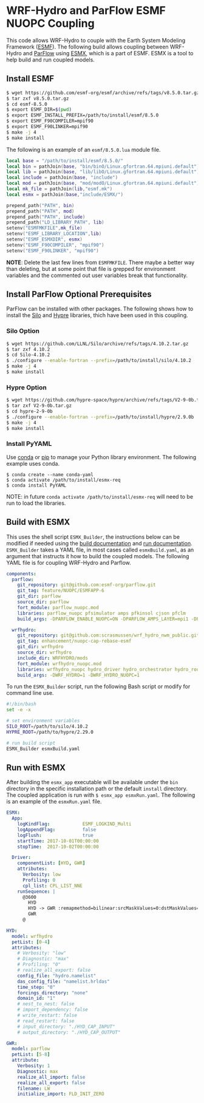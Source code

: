 # WRF-Hydro and ParFlow ESMF NUOPC Coupling

This code allows WRF-Hydro to couple with the Earth System Modeling Framework ([ESMF](https://github.com/esmf-org/esmf/tree/develop)).
The following build allows coupling between WRF-Hydro and [ParFlow](https://parflow.org/) using [ESMX](https://github.com/esmf-org/esmf/tree/develop/src/addon/ESMX), which is a part of ESMF.
ESMX is a tool to help build and run coupled models.

## Install ESMF
``` bash
$ wget https://github.com/esmf-org/esmf/archive/refs/tags/v8.5.0.tar.gz
$ tar zxf v8.5.0.tar.gz
$ cd esmf-8.5.0
$ export ESMF_DIR=$(pwd)
$ export ESMF_INSTALL_PREFIX=/path/to/install/esmf/8.5.0
$ export ESMF_F90COMPILER=mpif90
$ export ESMF_F90LINKER=mpif90
$ make -j 4
$ make install
```

The following is an example of an `esmf/8.5.0.lua` module file.
``` lua
local base = "/path/to/install/esmf/8.5.0/"
local bin = pathJoin(base, "bin/binO/Linux.gfortran.64.mpiuni.default")
local lib = pathJoin(base, "lib/libO/Linux.gfortran.64.mpiuni.default")
local include = pathJoin(base, "include")
local mod = pathJoin(base, "mod/modO/Linux.gfortran.64.mpiuni.default")
local mk_file = pathJoin(lib,"esmf.mk")
local esmx = pathJoin(base,"include/ESMX/")

prepend_path("PATH", bin)
prepend_path("PATH", mod)
prepend_path("PATH", include)
prepend_path("LD_LIBRARY_PATH", lib)
setenv("ESMFMKFILE",mk_file)
setenv("ESMF_LIBRARY_LOCATION",lib)
setenv("ESMF_ESMXDIR", esmx)
setenv("ESMF_F90COMPILER", "mpif90")
setenv("ESMF_F90LINKER", "mpif90")
```
**NOTE**: Delete the last few lines from `ESMFMKFILE`. There maybe a better way than deleting, but at some point that file is grepped for environment variables and the commented out user variables break that functionality.


## Install ParFlow Optional Prerequisites
ParFlow can be installed with other packages.
The following shows how to install the [Silo](https://github.com/LLNL/Silo) and [Hypre](https://computing.llnl.gov/projects/hypre-scalable-linear-solvers-multigrid-methods) libraries, thich have been used in this coupling.

### Silo Option
``` bash
$ wget https://github.com/LLNL/Silo/archive/refs/tags/4.10.2.tar.gz
$ tar zxf 4.10.2
$ cd Silo-4.10.2
$ ./configure --enable-fortran --prefix=/path/to/install/silo/4.10.2
$ make -j 4
$ make install
```

### Hypre Option
``` bash
$ wget https://github.com/hypre-space/hypre/archive/refs/tags/V2-9-0b.tar.gz
$ tar zxf V2-9-0b.tar.gz
$ cd hypre-2-9-0b
$ ./configure --enable-fortran --prefix=/path/to/install/hypre/2.9.0b
$ make -j 4
$ make install
```

### Install PyYAML
Use [conda](https://conda.io/projects/conda/en/latest/user-guide/tasks/manage-environments.html) or [pip](https://packaging.python.org/en/latest/guides/installing-using-pip-and-virtual-environments/) to manage your Python library environment. The following example uses conda.
```
$ conda create --name conda-yaml
$ conda activate /path/to/install/esmx-req
$ conda install PyYAML
```
NOTE: in future `conda activate /path/to/install/esmx-req` will need to be run to load the libraries.



## Build with ESMX
This uses the shell script `ESMX_Builder`, the instructions below can be modified if needed using the [build documentation](https://github.com/esmf-org/esmf/tree/develop/src/addon/ESMX#esmx_builder) and [run documentation](https://github.com/esmf-org/esmf/tree/develop/src/addon/ESMX#esmx_builder).
`ESMX_Builder` takes a YAML file, in most cases called `esmxBuild.yaml`, as an argument that instructs it how to build the coupled models.
The following YAML file is for coupling WRF-Hydro and Parflow.
``` yaml
components:
  parflow:
    git_repository: git@github.com:esmf-org/parflow.git
    git_tag: feature/NUOPC/ESMFAPP-6
    git_dir: parflow
    source_dir: parflow
    fort_module: parflow_nuopc.mod
    libraries: parflow_nuopc pfsimulator amps pfkinsol cjson pfclm
    build_args: -DPARFLOW_ENABLE_NUOPC=ON -DPARFLOW_AMPS_LAYER=mpi1 -DPARFLOW_HAVE_CLM=ON -DPARFLOW_ENABLE_HYPRE=ON -DPARFLOW_ENABLE_SILO=ON -DPARFLOW_ENABLE_NETCDF=ON

  wrfhydro:
    git_repository: git@github.com:scrasmussen/wrf_hydro_nwm_public.git
    git_tag: enhancement/nuopc-cap-rebase-esmf
    git_dir: wrfhydro
    source_dir: wrfhydro
    include_dir: WRFHYDRO/mods
    fort_module: wrfhydro_nuopc.mod
    libraries: wrfhydro_nuopc hydro_driver hydro_orchestrator hydro_routing hydro_utils hydro_mpp hydro_debug_utils hydro_routing_overland hydro_routing_subsurface hydro_data_rec hydro_routing_reservoirs_levelpool hydro_routing_reservoirs_hybrid hydro_routing_reservoirs_rfc hydro_routing_reservoirs hydro_netcdf_layer
    build_args: -DWRF_HYDRO=1 -DWRF_HYDRO_NUOPC=1
```

To run the `ESMX_Builder` script, run the following Bash script or modify for command line use.
``` bash
#!/bin/bash
set -e -x

# set environment variables
SILO_ROOT=/path/to/silo/4.10.2
HYPRE_ROOT=/path/to/hypre/2.29.0

# run build script
ESMX_Builder esmxBuild.yaml
```

## Run with ESMX
After building the `esmx_app` executable will be available under the `bin` directory in the specific installation path or the default `install` directory.
The coupled application is run with `$ esmx_app esmxRun.yaml`.
The following is an example of the `esmxRun.yaml` file.

``` yaml
ESMX:
  App:
    logKindFlag:            ESMF_LOGKIND_Multi
    logAppendFlag:          false
    logFlush:               true
    startTime: 2017-10-01T00:00:00
    stopTime:  2017-10-02T00:00:00

  Driver:
    componentList: [HYD, GWR]
    attributes:
      Verbosity: low
      Profiling: 0
      cpl_list: CPL_LIST_NNE
    runSequence: |
      @3600
        HYD
        HYD -> GWR :remapmethod=bilinear:srcMaskValues=0:dstMaskValues=0
        GWR
      @

HYD:
  model: wrfhydro
  petList: [0-4]
  attributes:
    # Verbosity: "low"
    # Diagnostic: "max"
    # Profiling: "0"
    # realize_all_export: false
    config_file: "hydro.namelist"
    das_config_file: "namelist.hrldas"
    time_step: "0"
    forcings_directory: "none"
    domain_id: "1"
    # nest_to_nest: false
    # import_dependency: false
    # write_restart: false
    # read_restart: false
    # input_directory: "./HYD_CAP_INPUT"
    # output_directory: "./HYD_CAP_OUTPUT"

GWR:
  model: parflow
  petList: [5-8]
  attribute:
    Verbosity: 1
    Diagnostic: max
    realize_all_import: false
    realize_all_export: false
    filename: LW
    initialize_import: FLD_INIT_ZERO
```
